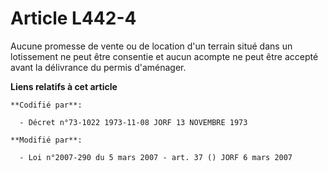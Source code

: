 # Article L442-4

Aucune promesse de vente ou de location d'un terrain situé dans un lotissement ne peut être consentie et aucun acompte ne
peut être accepté avant la délivrance du permis d'aménager.

**Liens relatifs à cet article**

	**Codifié par**:

	  - Décret n°73-1022 1973-11-08 JORF 13 NOVEMBRE 1973

	**Modifié par**:

	  - Loi n°2007-290 du 5 mars 2007 - art. 37 () JORF 6 mars 2007
